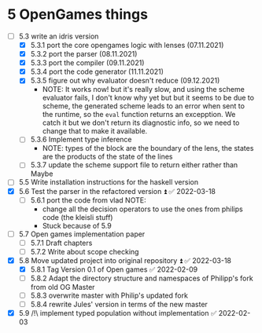 # 5 OpenGames things
  - [ ] 5.3 write an idris version
    - [x] 5.3.1 port the core opengames logic with lenses (07.11.2021)
    - [x] 5.3.2 port the parser (08.11.2021)
    - [x] 5.3.3 port the compiler (09.11.2021)
    - [x] 5.3.4 port the code generator (11.11.2021)
    - [x] 5.3.5 figure out why evaluator doesn't reduce (09.12.2021)
      - NOTE: It works now! but it's really slow, and using the scheme evaluator fails,
        I don't know why yet but but it seems to be due to scheme, the generated scheme leads to an
        error when sent to the runtime, so the `eval` function returns an excepption. We catch it
        but we don't return its diagnostic info, so we need to change that to make it available.
    - [ ] 5.3.6 Implement type inference
      - NOTE: types of the block are the boundary of the lens, the states are the products of the state of the lines
    - [ ] 5.3.7 update the scheme support file to return either rather than Maybe
  - [ ] 5.5 Write installation instructions for the haskell version
  - [x] 5.6 Test the parser in the refactored version ⏫ ✅ 2022-03-18
     - [ ] 5.6.1 port the code from vlad
       NOTE:
       - change all the decision operators to use the ones from philips code (the kleisli stuff)
       - Stuck because of 5.9
  - [ ] 5.7 Open games implementation paper
    - [ ] 5.7.1 Draft chapters
    - [ ] 5.7.2 Write about scope checking
  - [x] 5.8 Move updated project into original repository ⏫ ✅ 2022-03-18
    - [x] 5.8.1 Tag Version 0.1 of Open games ✅ 2022-02-09
    - [ ] 5.8.2 Adapt the directory structure and namespaces of Philipp's fork from old OG Master
    - [ ] 5.8.3 overwrite master with Philip's updated fork
    - [ ] 5.8.4 rewrite Jules' version in terms of the new master

  - [x] 5.9 /!\ implement typed population without implementation ✅ 2022-02-03

